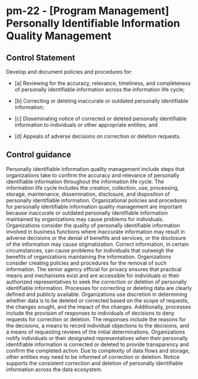 # pm-22 - \[Program Management\] Personally Identifiable Information Quality Management

## Control Statement

Develop and document policies and procedures for:

- \[a\] Reviewing for the accuracy, relevance, timeliness, and completeness of personally identifiable information across the information life cycle;

- \[b\] Correcting or deleting inaccurate or outdated personally identifiable information;

- \[c\] Disseminating notice of corrected or deleted personally identifiable information to individuals or other appropriate entities; and

- \[d\] Appeals of adverse decisions on correction or deletion requests.

## Control guidance

Personally identifiable information quality management include steps that organizations take to confirm the accuracy and relevance of personally identifiable information throughout the information life cycle. The information life cycle includes the creation, collection, use, processing, storage, maintenance, dissemination, disclosure, and disposition of personally identifiable information. Organizational policies and procedures for personally identifiable information quality management are important because inaccurate or outdated personally identifiable information maintained by organizations may cause problems for individuals. Organizations consider the quality of personally identifiable information involved in business functions where inaccurate information may result in adverse decisions or the denial of benefits and services, or the disclosure of the information may cause stigmatization. Correct information, in certain circumstances, can cause problems for individuals that outweigh the benefits of organizations maintaining the information. Organizations consider creating policies and procedures for the removal of such information. The senior agency official for privacy ensures that practical means and mechanisms exist and are accessible for individuals or their authorized representatives to seek the correction or deletion of personally identifiable information. Processes for correcting or deleting data are clearly defined and publicly available. Organizations use discretion in determining whether data is to be deleted or corrected based on the scope of requests, the changes sought, and the impact of the changes. Additionally, processes include the provision of responses to individuals of decisions to deny requests for correction or deletion. The responses include the reasons for the decisions, a means to record individual objections to the decisions, and a means of requesting reviews of the initial determinations. Organizations notify individuals or their designated representatives when their personally identifiable information is corrected or deleted to provide transparency and confirm the completed action. Due to complexity of data flows and storage, other entities may need to be informed of correction or deletion. Notice supports the consistent correction and deletion of personally identifiable information across the data ecosystem.
